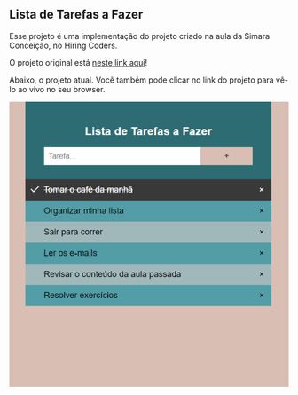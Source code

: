 ## Lista de Tarefas a Fazer

Esse projeto é uma implementação do projeto criado na aula da Simara Conceição, no Hiring Coders.

O projeto original está <a href="https://github.com/luanna-n/hiring-coders-atv/tree/master/to-do-list">neste link aqui</a>!

Abaixo, o projeto atual. Você também pode clicar no link do projeto para vê-lo ao vivo no seu browser.

![img-prj](https://github.com/luanna-n/to-do-list/blob/master/img-prj.png?raw=true)
